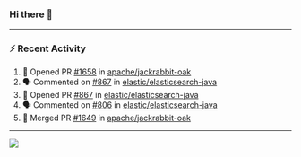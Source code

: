 ### Hi there 👋

---

### :zap: Recent Activity

<!--START_SECTION:activity-->
1. 💪 Opened PR [#1658](https://github.com/apache/jackrabbit-oak/pull/1658) in [apache/jackrabbit-oak](https://github.com/apache/jackrabbit-oak)
2. 🗣 Commented on [#867](https://github.com/elastic/elasticsearch-java/pull/867#issuecomment-2299014413) in [elastic/elasticsearch-java](https://github.com/elastic/elasticsearch-java)
3. 💪 Opened PR [#867](https://github.com/elastic/elasticsearch-java/pull/867) in [elastic/elasticsearch-java](https://github.com/elastic/elasticsearch-java)
4. 🗣 Commented on [#806](https://github.com/elastic/elasticsearch-java/pull/806#issuecomment-2298576313) in [elastic/elasticsearch-java](https://github.com/elastic/elasticsearch-java)
5. 🎉 Merged PR [#1649](https://github.com/apache/jackrabbit-oak/pull/1649) in [apache/jackrabbit-oak](https://github.com/apache/jackrabbit-oak)
<!--END_SECTION:activity-->

---

<!--
**fabriziofortino/fabriziofortino** is a ✨ _special_ ✨ repository because its `README.md` (this file) appears on your GitHub profile.

Here are some ideas to get you started:

- 🔭 I’m currently working on ...
- 🌱 I’m currently learning ...
- 👯 I’m looking to collaborate on ...
- 🤔 I’m looking for help with ...
- 💬 Ask me about ...
- 📫 How to reach me: ...
- 😄 Pronouns: ...
- ⚡ Fun fact: ...
-->
![](https://komarev.com/ghpvc/?username=fabriziofortino)
